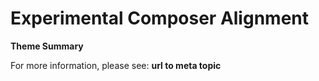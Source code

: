 # Experimental Composer Alignment

**Theme Summary**

For more information, please see: **url to meta topic**
